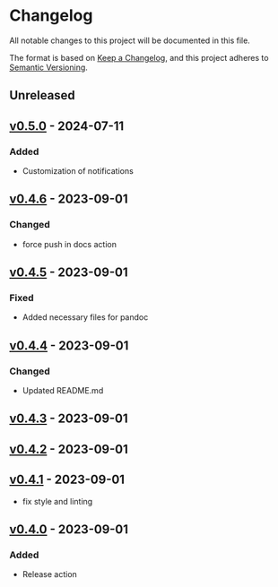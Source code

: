 # Changelog

All notable changes to this project will be documented in this file.

The format is based on [Keep a Changelog](https://keepachangelog.com/en/1.0.0/),
and this project adheres to [Semantic Versioning](https://semver.org/spec/v2.0.0.html).

## Unreleased

## [v0.5.0](https://github.com/stefanlogue/hydrate.nvim/releases/tag/v0.5.0) - 2024-07-11
### Added
- Customization of notifications

## [v0.4.6](https://github.com/stefanlogue/hydrate.nvim/releases/tag/v0.4.6) - 2023-09-01
### Changed
- force push in docs action

## [v0.4.5](https://github.com/stefanlogue/hydrate.nvim/releases/tag/v0.4.5) - 2023-09-01
### Fixed
- Added necessary files for pandoc

## [v0.4.4](https://github.com/stefanlogue/hydrate.nvim/releases/tag/v0.4.4) - 2023-09-01
### Changed
- Updated README.md

## [v0.4.3](https://github.com/stefanlogue/hydrate.nvim/releases/tag/v0.4.3) - 2023-09-01

## [v0.4.2](https://github.com/stefanlogue/hydrate.nvim/releases/tag/v0.4.2) - 2023-09-01

## [v0.4.1](https://github.com/stefanlogue/hydrate.nvim/releases/tag/v0.4.1) - 2023-09-01
- fix style and linting

## [v0.4.0](https://github.com/stefanlogue/hydrate.nvim/releases/tag/v0.4.0) - 2023-09-01
### Added
- Release action
